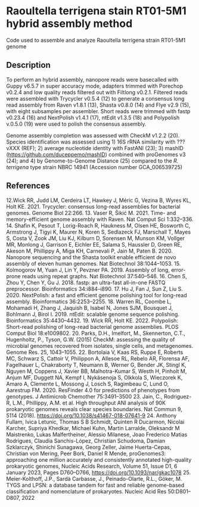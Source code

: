 # Raoultella terrigena stain RT01-5M1 hybrid assembly method
Code used to assemble and analyze Raoultella terrigena strain RT01-5M1 genome

## Description
To perform an hybrid assembly, nanopore reads were basecalled with Guppy v6.5.7 in super accuracy mode, adapters trimmed with Porechop v0.2.4 and low quality reads filtered out with Filtlong v0.2.1. Filtered reads were assembled with Trycycler v0.5.4 (12) to generate a consensus long read assembly from Raven v1.8.1 (13), Shasta v0.8.0 (14) and Flye v2.9 (15), with eight subsamples per assembler. Short reads were trimmed with fastp v0.23.4 (16) and NextPolish v1.4.1 (17), ntEdit v1.3.5 (18) and Polypolish v.0.5.0 (19) were used to polish the consensus assembly.

Genome assembly completion was assessed with CheckM v1.2.2 (20). Species identification was assessed using 1) 16S rRNA similarity with ??? vXXX (REF); 2) average nucleotide identity with FastANI (23); 3) mashID (https://github.com/duceppemo/mashID) combined with proGenomes v3 (24); and 4) by Genome-to-Genome Distance (25) compared to the *R. terrigena* type strain NBRC 14941 (Accession number GCA_006539725)

## References
12.Wick RR, Judd LM, Cerdeira LT, Hawkey J, Méric G, Vezina B, Wyres KL, Holt KE. 2021. Trycycler: consensus long-read assemblies for bacterial genomes. Genome Biol 22:266.
13. Vaser R, Šikić M. 2021. Time- and memory-efficient genome assembly with Raven. Nat Comput Sci 1:332–336.
14. Shafin K, Pesout T, Lorig-Roach R, Haukness M, Olsen HE, Bosworth C, Armstrong J, Tigyi K, Maurer N, Koren S, Sedlazeck FJ, Marschall T, Mayes S, Costa V, Zook JM, Liu KJ, Kilburn D, Sorensen M, Munson KM, Vollger MR, Monlong J, Garrison E, Eichler EE, Salama S, Haussler D, Green RE, Akeson M, Phillippy A, Miga KH, Carnevali P, Jain M, Paten B. 2020. Nanopore sequencing and the Shasta toolkit enable efficient de novo assembly of eleven human genomes. Nat Biotechnol 38:1044–1053.
15. Kolmogorov M, Yuan J, Lin Y, Pevzner PA. 2019. Assembly of long, error-prone reads using repeat graphs. Nat Biotechnol 37:540–546.
16. Chen S, Zhou Y, Chen Y, Gu J. 2018. fastp: an ultra-fast all-in-one FASTQ preprocessor. Bioinformatics 34:i884–i890.
17. Hu J, Fan J, Sun Z, Liu S. 2020. NextPolish: a fast and efficient genome polishing tool for long-read assembly. Bioinformatics 36:2253–2255.
18. Warren RL, Coombe L, Mohamadi H, Zhang J, Jaquish B, Isabel N, Jones SJM, Bousquet J, Bohlmann J, Birol I. 2019. ntEdit: scalable genome sequence polishing. Bioinformatics 35:4430–4432.
19. Wick RR, Holt KE. 2022. Polypolish: Short-read polishing of long-read bacterial genome assemblies. PLOS Comput Biol 18:e1009802.
20. Parks, D.H., Imelfort, M., Skennerton, C.T., Hugenholtz, P., Tyson, G.W. (2015) CheckM: assessing the quality of microbial genomes recovered from isolates, single cells, and metagenomes. Genome Res. 25, 1043–1055.
22. Bortolaia V, Kaas RS, Ruppe E, Roberts MC, Schwarz S, Cattoir V, Philippon A, Allesoe RL, Rebelo AR, Florensa AF, Fagelhauer L, Chakraborty T, Neumann B, Werner G, Bender JK, Stingl K, Nguyen M, Coppens J, Xavier BB, Malhotra-Kumar S, Westh H, Pinholt M, Anjum MF, Duggett NA, Kempf I, Nykäsenoja S, Olkkola S, Wieczorek K, Amaro A, Clemente L, Mossong J, Losch S, Ragimbeau C, Lund O, Aarestrup FM. 2020. ResFinder 4.0 for predictions of phenotypes from genotypes. J Antimicrob Chemother 75:3491–3500
23. Jain, C., Rodriguez-R, L.M., Phillippy, A.M. et al. High throughput ANI analysis of 90K prokaryotic genomes reveals clear species boundaries. Nat Commun 9, 5114 (2018). https://doi.org/10.1038/s41467-018-07641-9
24. Anthony Fullam, Ivica Letunic, Thomas S B Schmidt, Quinten R Ducarmon, Nicolai Karcher, Supriya Khedkar, Michael Kuhn, Martin Larralde, Oleksandr M Maistrenko, Lukas Malfertheiner, Alessio Milanese, Joao Frederico Matias Rodrigues, Claudia Sanchis-López, Christian Schudoma, Damian Szklarczyk, Shinichi Sunagawa, Georg Zeller, Jaime Huerta-Cepas, Christian von Mering, Peer Bork, Daniel R Mende, proGenomes3: approaching one million accurately and consistently annotated high-quality prokaryotic genomes, Nucleic Acids Research, Volume 51, Issue D1, 6 January 2023, Pages D760–D766, https://doi.org/10.1093/nar/gkac1078
25. Meier-Kolthoff, J.P., Sardà Carbasse, J., Peinado-Olarte, R.L., Göker, M. TYGS and LPSN: a database tandem for fast and reliable genome-based classification and nomenclature of prokaryotes. Nucleic Acid Res 50:D801–D807, 2022


